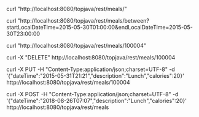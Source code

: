 curl "http://localhost:8080/topjava/rest/meals/"

curl "http://localhost:8080/topjava/rest/meals/between?
startLocalDateTime=2015-05-30T01:00:00&endLocalDateTime=2015-05-30T23:00:00

curl "http://localhost:8080/topjava/rest/meals/100004"

curl -X "DELETE" http://localhost:8080/topjava/rest/meals/100004

curl -X PUT -H "Content-Type:application/json;charset=UTF-8" -d '{"dateTime":"2015-05-31T21:21","description":"Lunch","calories":20}' http://localhost:8080/topjava/rest/meals/100004

curl -X POST -H "Content-Type:application/json;charset=UTF-8" -d '{"dateTime":"2018-08-26T07:07","description":"Lunch","calories":20}' http://localhost:8080/topjava/rest/meals